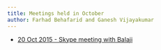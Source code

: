 ```yaml
---
title: Meetings held in October
author: Farhad Behafarid and Ganesh Vijayakumar
---
```


* [20 Oct 2015 - Skype meeting with Balaji](20Oct2015.html)
